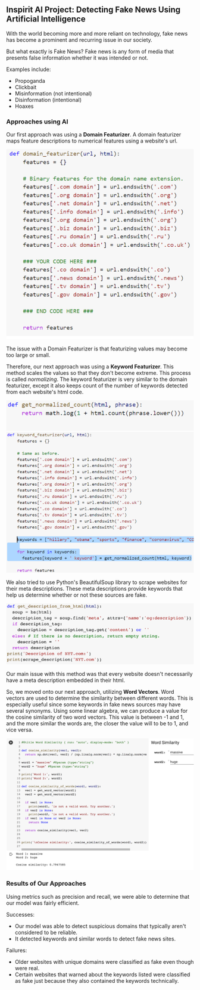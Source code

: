 ##  Inspirit AI Project: Detecting Fake News Using Artificial Intelligence

With the world becoming more and more reliant on technology, fake news has become a prominent and recurring issue in our society.

But what exactly is Fake News? Fake news is any form of media that presents false information whether it was intended or not.

Examples include:
- Propoganda
- Clickbait
- Misinformation (not intentional)
- Disinformation (intentional)
- Hoaxes

### Approaches using AI

Our first approach was using a **Domain Featurizer**.
A domain featurizer maps feature descriptions to numerical features using a website's url.

![Image](DomainFeaturizer.png)

The issue with a Domain Featurizer is that featurizing values may become too large or small. 

Therefore, our next approach was using a **Keyword Featurizer**.
This method scales the values so that they don't become extreme. This process is called _normalizing_. The keyword featurizer is very similar to the domain featurizer, except it also keeps count of the number of keywords detected from each website's html code.

![Image](https://github.com/adityaj12/Fake-News-Project/blob/main/GetNormalizedCount.png)
![Image](https://github.com/adityaj12/Fake-News-Project/blob/main/KeywordFeaturizer.png)

We also tried to use Python's BeautifulSoup library to scrape websites for their meta descriptions. These meta descriptions provide keywords that help us determine whether or not these sources are fake.

![Image](https://github.com/adityaj12/Fake-News-Project/blob/main/WebScraping.png)

Our main issue with this method was that every website doesn't necessarily have a meta description embedded in their html.

So, we moved onto our next approach, utilizing **Word Vectors**.
Word vectors are used to determine the similarity between different words. This is especially useful since some keywords in fake news sources may have several synonyms. Using some linear algebra, we can produce a value for the cosine similarity of two word vectors. This value is between -1 and 1, and the more similar the words are, the closer the value will to be to 1, and vice versa.

![Image](https://github.com/adityaj12/Fake-News-Project/blob/main/WordVectors.png)

### Results of Our Approaches

Using metrics such as precision and recall, we were able to determine that our model was fairly efficient.

Successes:
- Our model was able to detect suspicious domains that typically aren't considered to be reliable.
- It detected keywords and similar words to detect fake news sites.

Failures:
- Older websites with unique domains were classified as fake even though were real.
- Certain websites that warned about the keywords listed were classified as fake just because they also contained the keywords technically.

